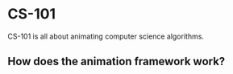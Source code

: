 CS-101
======

CS-101 is all about animating computer science algorithms. 

How does the animation framework work?
----------------------------------------------------------
